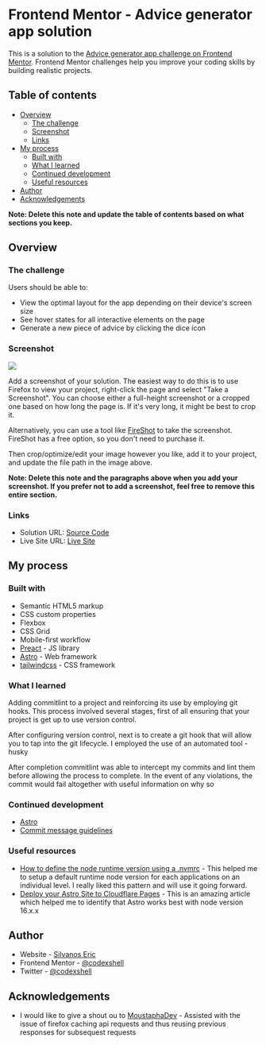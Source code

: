 # Frontend Mentor - Advice generator app solution

This is a solution to the [Advice generator app challenge on Frontend Mentor](https://www.frontendmentor.io/challenges/advice-generator-app-QdUG-13db). Frontend Mentor challenges help you improve your coding skills by building realistic projects.

## Table of contents

- [Overview](#overview)
  - [The challenge](#the-challenge)
  - [Screenshot](#screenshot)
  - [Links](#links)
- [My process](#my-process)
  - [Built with](#built-with)
  - [What I learned](#what-i-learned)
  - [Continued development](#continued-development)
  - [Useful resources](#useful-resources)
- [Author](#author)
- [Acknowledgements](#acknowledgements)

**Note: Delete this note and update the table of contents based on what sections you keep.**

## Overview

### The challenge

Users should be able to:

- View the optimal layout for the app depending on their device's screen size
- See hover states for all interactive elements on the page
- Generate a new piece of advice by clicking the dice icon

### Screenshot

![](./screenshot.jpg)

Add a screenshot of your solution. The easiest way to do this is to use Firefox to view your project, right-click the page and select "Take a Screenshot". You can choose either a full-height screenshot or a cropped one based on how long the page is. If it's very long, it might be best to crop it.

Alternatively, you can use a tool like [FireShot](https://getfireshot.com/) to take the screenshot. FireShot has a free option, so you don't need to purchase it.

Then crop/optimize/edit your image however you like, add it to your project, and update the file path in the image above.

**Note: Delete this note and the paragraphs above when you add your screenshot. If you prefer not to add a screenshot, feel free to remove this entire section.**

### Links

- Solution URL: [Source Code](https://github.com/codexshell/advice-generator-app)
- Live Site URL: [Live Site](https://advice-generator-app-12k.pages.dev/)

## My process

### Built with

- Semantic HTML5 markup
- CSS custom properties
- Flexbox
- CSS Grid
- Mobile-first workflow
- [Preact](https://preactjs.com/) - JS library
- [Astro](https://astro.build/) - Web framework
- [tailwindcss](https://tailwindcss.com/) - CSS framework

### What I learned

Adding commitlint to a project and reinforcing its use by employing git hooks. This process involved several stages, first of all ensuring that your project is get up to use version control.

After configuring version control, next is to create a git hook that will allow you to tap into the git lifecycle. I employed the use of an automated tool - husky

After completion commitlint was able to intercept my commits and lint them before allowing the process to complete. In the event of any violations, the commit would fail altogether with useful information on why so

### Continued development

- [Astro](https://astro.build/)
- [Commit message guidelines](https://github.com/angular/angular/blob/22b96b9/CONTRIBUTING.md#-commit-message-guidelines)

### Useful resources

- [How to define the node runtime version using a .nvmrc](https://stackoverflow.com/questions/57110542/how-to-write-a-nvmrc-file-which-automatically-change-node-version) - This helped me to setup a default runtime node version for each applications on an individual level. I really liked this pattern and will use it going forward.
- [Deploy your Astro Site to Cloudflare Pages](https://docs.astro.build/en/guides/deploy/cloudflare/) - This is an amazing article which helped me to identify that Astro works best with node version 16.x.x

## Author

- Website - [Silvanos Eric](https://codexshell.github.io/)
- Frontend Mentor - [@codexshell](https://www.frontendmentor.io/profile/codexshell)
- Twitter - [@codexshell](https://www.twitter.com/codexshell)

## Acknowledgements

- I would like to give a shout ou to [MoustaphaDev](https://github.com/MoustaphaDev) - Assisted with the issue of firefox caching api requests and thus reusing previous responses for subsequest requests
